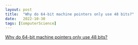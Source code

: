 ```yaml
---
layout: post
title:  "Why do 64-bit machine pointers only use 48 bits?"
date:   2022-10-30
tags: [ComputerScience]
---          
```

                 
[Why do 64-bit machine pointers only use 48 bits?](https://www.zhihu.com/question/28638698)         